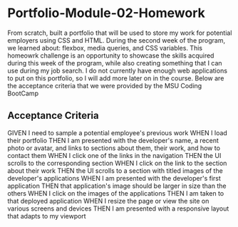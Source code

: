 # Portfolio-Module-02-Homework

From scratch, built a portfolio that will be used to store my work for potential employers using CSS and HTML. During the second week of the program, we learned about: flexbox, media queries, and CSS variables. This homeowrk challenge is an opportunity to showcase the skills acquired during this week of the program, while also creating something that I can use during my job search.
I do not currently have enough web applications to put on this portfolio, so I will add more later on in the course.
Below are the acceptance criteria that we were provided by the MSU Coding BootCamp

## Acceptance Criteria

GIVEN I need to sample a potential employee's previous work
WHEN I load their portfolio
THEN I am presented with the developer's name, a recent photo or avatar, and links to sections about them, their work, and how to contact them
WHEN I click one of the links in the navigation
THEN the UI scrolls to the corresponding section
WHEN I click on the link to the section about their work
THEN the UI scrolls to a section with titled images of the developer's applications
WHEN I am presented with the developer's first application
THEN that application's image should be larger in size than the others
WHEN I click on the images of the applications
THEN I am taken to that deployed application
WHEN I resize the page or view the site on various screens and devices
THEN I am presented with a responsive layout that adapts to my viewport

